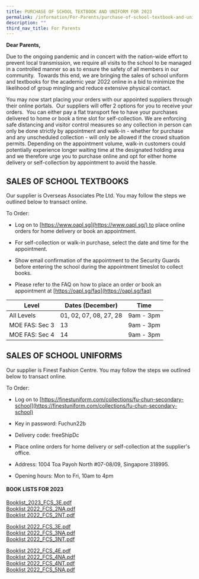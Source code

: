 ```yaml
---
title: PURCHASE OF SCHOOL TEXTBOOK AND UNIFORM FOR 2023
permalink: /information/For-Parents/purchase-of-school-textbook-and-uniform-for-2023/
description: ""
third_nav_title: For Parents
---
```

**Dear Parents,**

Due to the ongoing pandemic and in concert with the nation-wide effort to prevent local transmission, we require all visits to the school to be managed in a controlled manner so as to ensure the safety of all members in our community.  Towards this end, we are bringing the sales of school uniform and textbooks for the academic year 2022 online in a bid to minimize the likelihood of group mingling and reduce extensive physical contact.

  

You may now start placing your orders with our appointed suppliers through their online portals.  Our suppliers will offer 2 options for you to receive your orders.  You can either pay a flat transport fee to have your purchases delivered to home or book a time slot for self-collection. We are enforcing safe distancing and visitor control measures so any collection in person can only be done strictly by appointment and walk-in - whether for purchase and any unscheduled collection - will only be allowed if the crowd situation permits. Depending on the appointment volume, walk-in customers could potentially experience longer waiting time at the designated holding area and we therefore urge you to purchase online and opt for either home delivery or self-collection by appointment to avoid the hassle.

SALES OF SCHOOL TEXTBOOKS
-------------------------

Our supplier is Overseas Associates Pte Ltd. You may follow the steps we outlined below to transact online.  
  
To Order:  

*   Log on to [https://www.oapl.sg](https://www.oapl.sg/) to place online orders for home delivery or book an appointment.  
    
*   For self-collection or walk-in purchase, select the date and time for the appointment.
*   Show email confirmation of the appointment to the Security Guards before entering the school during the appointment timeslot to collect books.  
    
*   Please refer to the FAQ on how to place an order or book an appointment at [https://oapl.sg/faq](https://oapl.sg/faq)

  

| Level | Dates (December) | Time |
| --- | --- | --- |
| All Levels | 01, 02, 07, 08, 27, 28 | 9am - 3pm |
| MOE FAS: Sec 3 | 13 | 9am - 3pm |
| MOE FAS: Sec 4 | 14 | 9am - 3pm |

  

  

SALES OF SCHOOL UNIFORMS
------------------------

Our supplier is Finest Fashion Centre. You may follow the steps we outlined below to transact online.  

  

To Order:

*   Log on to [https://finestuniform.com/collections/fu-chun-secondary-school](https://finestuniform.com/collections/fu-chun-secondary-school)
*   Key in password: Fuchun22b
*   Delivery code: freeShipDc
*   Place online orders for home delivery or self-collection at the supplier's office.

*   Address: 1004 Toa Payoh North #07-08/09, Singapore 318995.
*   Opening hours: Mon to Fri, 10am to 4pm

<h4><strong>BOOK LISTS FOR 2023</strong></h4>
<p><a href="/files/Booklist%2023_FCS_3E.pdf">Booklist_2023_FCS_3E.pdf</a><br /><a href="/files/Booklist%202022_FCS_2NA.pdf">Booklist 2022_FCS_2NA.pdf</a><br /><a href="/files/Booklist%202022_FCS_2NT.pdf">Booklist 2022_FCS_2NT.pdf</a></p>
<p><a href="/files/Booklist%202022_FCS_3E.pdf">Booklist 2022_FCS_3E.pdf</a><br /><a href="/files/Booklist%202022_FCS_3NA.pdf">Booklist 2022_FCS_3NA.pdf</a><br /><a href="/files/Booklist%202022_FCS_3NT.pdf">Booklist 2022_FCS_3NT.pdf</a></p>
<p><a href="/files/Booklist%202022_FCS_4E.pdf">Booklist 2022_FCS_4E.pdf</a><br /><a href="/files/Booklist%202022_FCS_4NA.pdf">Booklist 2022_FCS_4NA.pdf</a><br /><a href="/files/Booklist%202022_FCS_4NT.pdf">Booklist 2022_FCS_4NT.pdf</a><br /><a href="/files/Booklist%202022_FCS_5NA.pdf" target="">Booklist 2022_FCS_5NA.pdf</a></p>